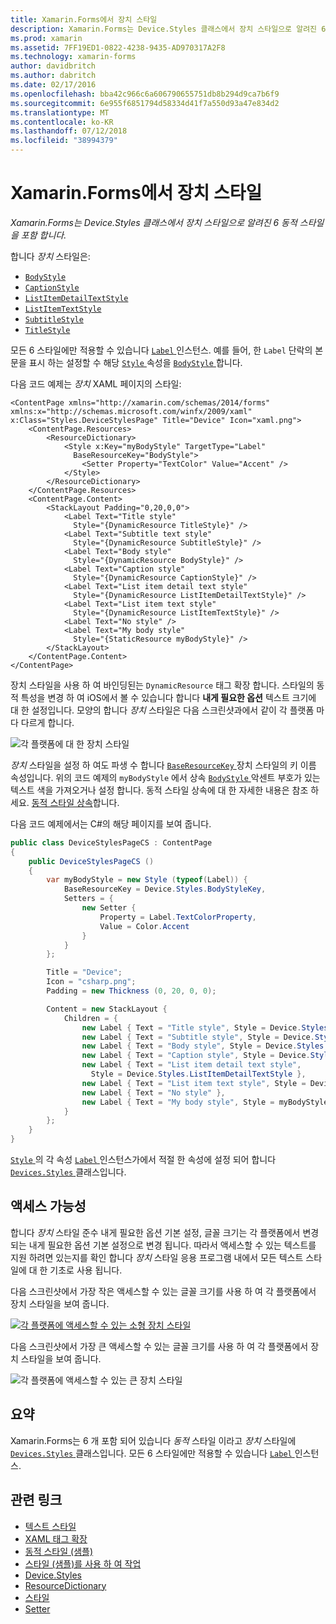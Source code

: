 ```yaml
---
title: Xamarin.Forms에서 장치 스타일
description: Xamarin.Forms는 Device.Styles 클래스에서 장치 스타일으로 알려진 6 동적 스타일을 포함 합니다. 이 문서에서는 Xamarin.Forms 응용 프로그램을 장치 스타일을 사용 하는 방법을 설명 합니다.
ms.prod: xamarin
ms.assetid: 7FF19ED1-0822-4238-9435-AD970317A2F8
ms.technology: xamarin-forms
author: davidbritch
ms.author: dabritch
ms.date: 02/17/2016
ms.openlocfilehash: bba42c966c6a606790655751db8b294d9ca7b6f9
ms.sourcegitcommit: 6e955f6851794d58334d41f7a550d93a47e834d2
ms.translationtype: MT
ms.contentlocale: ko-KR
ms.lasthandoff: 07/12/2018
ms.locfileid: "38994379"
---
```

# <a name="device-styles-in-xamarinforms"></a>Xamarin.Forms에서 장치 스타일

_Xamarin.Forms는 Device.Styles 클래스에서 장치 스타일으로 알려진 6 동적 스타일을 포함 합니다._

합니다 *장치* 스타일은:

- [`BodyStyle`](xref:Xamarin.Forms.Device.Styles.BodyStyle)
- [`CaptionStyle`](xref:Xamarin.Forms.Device.Styles.CaptionStyle)
- [`ListItemDetailTextStyle`](xref:Xamarin.Forms.Device.Styles.ListItemDetailTextStyle)
- [`ListItemTextStyle`](xref:Xamarin.Forms.Device.Styles.ListItemTextStyle)
- [`SubtitleStyle`](xref:Xamarin.Forms.Device.Styles.SubtitleStyle)
- [`TitleStyle`](xref:Xamarin.Forms.Device.Styles.TitleStyle)

모든 6 스타일에만 적용할 수 있습니다 [ `Label` ](xref:Xamarin.Forms.Label) 인스턴스. 예를 들어, 한 `Label` 단락의 본문을 표시 하는 설정할 수 해당 [ `Style` ](xref:Xamarin.Forms.VisualElement.Style) 속성을 [ `BodyStyle` ](xref:Xamarin.Forms.Device.Styles.BodyStyle)합니다.

다음 코드 예제는 *장치* XAML 페이지의 스타일:

```xaml
<ContentPage xmlns="http://xamarin.com/schemas/2014/forms" xmlns:x="http://schemas.microsoft.com/winfx/2009/xaml" x:Class="Styles.DeviceStylesPage" Title="Device" Icon="xaml.png">
    <ContentPage.Resources>
        <ResourceDictionary>
            <Style x:Key="myBodyStyle" TargetType="Label"
              BaseResourceKey="BodyStyle">
                <Setter Property="TextColor" Value="Accent" />
            </Style>
        </ResourceDictionary>
    </ContentPage.Resources>
    <ContentPage.Content>
        <StackLayout Padding="0,20,0,0">
            <Label Text="Title style"
              Style="{DynamicResource TitleStyle}" />
            <Label Text="Subtitle text style"
              Style="{DynamicResource SubtitleStyle}" />
            <Label Text="Body style"
              Style="{DynamicResource BodyStyle}" />
            <Label Text="Caption style"
              Style="{DynamicResource CaptionStyle}" />
            <Label Text="List item detail text style"
              Style="{DynamicResource ListItemDetailTextStyle}" />
            <Label Text="List item text style"
              Style="{DynamicResource ListItemTextStyle}" />
            <Label Text="No style" />
            <Label Text="My body style"
              Style="{StaticResource myBodyStyle}" />
        </StackLayout>
    </ContentPage.Content>
</ContentPage>
```

장치 스타일을 사용 하 여 바인딩된는 `DynamicResource` 태그 확장 합니다. 스타일의 동적 특성을 변경 하 여 iOS에서 볼 수 있습니다 합니다 **내게 필요한 옵션** 텍스트 크기에 대 한 설정입니다. 모양의 합니다 *장치* 스타일은 다음 스크린샷과에서 같이 각 플랫폼 마다 다르게 합니다.

![](device-images/device-styles.png "각 플랫폼에 대 한 장치 스타일")

*장치* 스타일을 설정 하 여도 파생 수 합니다 [ `BaseResourceKey` ](xref:Xamarin.Forms.Style.BaseResourceKey) 장치 스타일의 키 이름 속성입니다. 위의 코드 예제의 `myBodyStyle` 에서 상속 [ `BodyStyle` ](xref:Xamarin.Forms.Device.Styles.BodyStyle) 악센트 부호가 있는 텍스트 색을 가져오거나 설정 합니다. 동적 스타일 상속에 대 한 자세한 내용은 참조 하세요. [동적 스타일 상속](~/xamarin-forms/user-interface/styles/xaml/dynamic.md#dynamic-style-inheritance)합니다.

다음 코드 예제에서는 C#의 해당 페이지를 보여 줍니다.

```csharp
public class DeviceStylesPageCS : ContentPage
{
    public DeviceStylesPageCS ()
    {
        var myBodyStyle = new Style (typeof(Label)) {
            BaseResourceKey = Device.Styles.BodyStyleKey,
            Setters = {
                new Setter {
                    Property = Label.TextColorProperty,
                    Value = Color.Accent
                }
            }
        };

        Title = "Device";
        Icon = "csharp.png";
        Padding = new Thickness (0, 20, 0, 0);

        Content = new StackLayout {
            Children = {
                new Label { Text = "Title style", Style = Device.Styles.TitleStyle },
                new Label { Text = "Subtitle style", Style = Device.Styles.SubtitleStyle },
                new Label { Text = "Body style", Style = Device.Styles.BodyStyle },
                new Label { Text = "Caption style", Style = Device.Styles.CaptionStyle },
                new Label { Text = "List item detail text style",
                  Style = Device.Styles.ListItemDetailTextStyle },
                new Label { Text = "List item text style", Style = Device.Styles.ListItemTextStyle },
                new Label { Text = "No style" },
                new Label { Text = "My body style", Style = myBodyStyle }
            }
        };
    }
}
```

[ `Style` ](xref:Xamarin.Forms.VisualElement.Style) 의 각 속성 [ `Label` ](xref:Xamarin.Forms.Label) 인스턴스가에서 적절 한 속성에 설정 되어 합니다 [ `Devices.Styles` ](xref:Xamarin.Forms.Device.Styles) 클래스입니다.

## <a name="accessibility"></a>액세스 가능성

합니다 *장치* 스타일 준수 내게 필요한 옵션 기본 설정, 글꼴 크기는 각 플랫폼에서 변경 되는 내게 필요한 옵션 기본 설정으로 변경 됩니다. 따라서 액세스할 수 있는 텍스트를 지원 하려면 있는지를 확인 합니다 *장치* 스타일 응용 프로그램 내에서 모든 텍스트 스타일에 대 한 기초로 사용 됩니다.

다음 스크린샷에서 가장 작은 액세스할 수 있는 글꼴 크기를 사용 하 여 각 플랫폼에서 장치 스타일을 보여 줍니다.

[![](device-images/minimum-size.png "각 플랫폼에 액세스할 수 있는 소형 장치 스타일")](device-images/minimum-size-large.png#lightbox "각 플랫폼에 액세스할 수 있는 소형 장치 스타일")

다음 스크린샷에서 가장 큰 액세스할 수 있는 글꼴 크기를 사용 하 여 각 플랫폼에서 장치 스타일을 보여 줍니다.

![](device-images/maximum-size.png "각 플랫폼에 액세스할 수 있는 큰 장치 스타일")

## <a name="summary"></a>요약

Xamarin.Forms는 6 개 포함 되어 있습니다 *동적* 스타일 이라고 *장치* 스타일에 [ `Devices.Styles` ](xref:Xamarin.Forms.Device.Styles) 클래스입니다. 모든 6 스타일에만 적용할 수 있습니다 [ `Label` ](xref:Xamarin.Forms.Label) 인스턴스.


## <a name="related-links"></a>관련 링크

- [텍스트 스타일](~/xamarin-forms/user-interface/text/styles.md)
- [XAML 태그 확장](~/xamarin-forms/xaml/xaml-basics/xaml-markup-extensions.md)
- [동적 스타일 (샘플)](https://developer.xamarin.com/samples/xamarin-forms/UserInterface/Styles/DynamicStyles/)
- [스타일 (샘플)를 사용 하 여 작업](https://developer.xamarin.com/samples/xamarin-forms/WorkingWithStyles/)
- [Device.Styles](xref:Xamarin.Forms.Device.Styles)
- [ResourceDictionary](xref:Xamarin.Forms.ResourceDictionary)
- [스타일](xref:Xamarin.Forms.Style)
- [Setter](xref:Xamarin.Forms.Setter)
